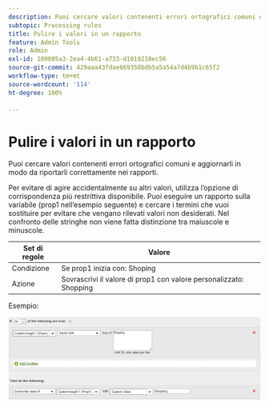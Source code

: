 ```yaml
---
description: Puoi cercare valori contenenti errori ortografici comuni e aggiornarli in modo da riportarli correttamente nei rapporti.
subtopic: Processing rules
title: Pulire i valori in un rapporto
feature: Admin Tools
role: Admin
exl-id: 109005a3-2ea4-4b61-a733-d1019218ec56
source-git-commit: 429aaa43fdae669350bdb5a5a54a7d4b9b1c65f2
workflow-type: tm+mt
source-wordcount: '114'
ht-degree: 100%

---
```


# Pulire i valori in un rapporto

Puoi cercare valori contenenti errori ortografici comuni e aggiornarli in modo da riportarli correttamente nei rapporti.

Per evitare di agire accidentalmente su altri valori, utilizza l’opzione di corrispondenza più restrittiva disponibile. Puoi eseguire un rapporto sulla variabile (prop1 nell’esempio seguente) e cercare i termini che vuoi sostituire per evitare che vengano rilevati valori non desiderati. Nel confronto delle stringhe non viene fatta distinzione tra maiuscole e minuscole.

| Set di regole | Valore |
|---|---|
| Condizione | Se prop1 inizia con: Shoping |
| Azione | Sovrascrivi il valore di prop1 con valore personalizzato: Shopping |

Esempio:

![](assets/clean-up-values-in-report.png)
